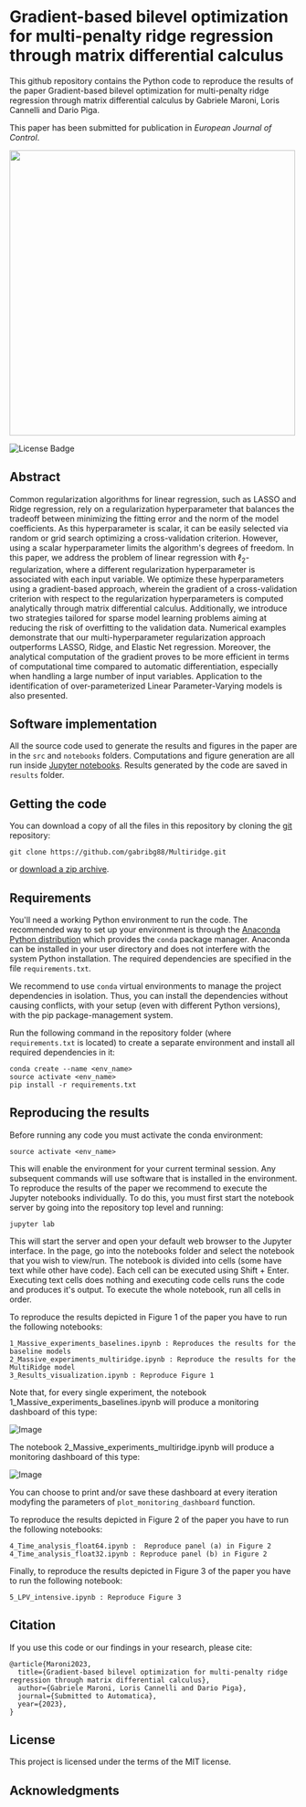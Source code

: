 # Gradient-based bilevel optimization for multi-penalty ridge regression through matrix differential calculus

This github repository contains the Python code to reproduce the results of the paper Gradient-based bilevel optimization for multi-penalty ridge regression through matrix differential calculus by Gabriele Maroni, Loris Cannelli and Dario Piga.

This paper has been submitted for publication in *European Journal of Control*.

<img src="figures/png/massive_experiment.png" width="500">

![License Badge](https://img.shields.io/badge/license-MIT-blue)

## Abstract
Common regularization algorithms for linear regression, such as LASSO and Ridge regression, rely on a regularization hyperparameter that balances the tradeoff between minimizing the fitting error and the norm of the model coefficients. As this hyperparameter is scalar, it can be easily  selected via random or grid search optimizing a cross-validation criterion. However, using a scalar hyperparameter limits the algorithm's degrees of freedom. In this paper, we address the problem of linear regression with  $\ell_2$-regularization, where a different regularization hyperparameter is associated with each input variable. We optimize these hyperparameters using a gradient-based approach, wherein the gradient of a cross-validation criterion with respect to the regularization hyperparameters is computed analytically through matrix differential calculus. Additionally, we introduce two strategies tailored for sparse model learning problems aiming at reducing the risk of overfitting to the validation data. Numerical examples demonstrate that our multi-hyperparameter regularization approach outperforms LASSO, Ridge, and Elastic Net regression. Moreover, the analytical computation of the gradient proves to be more efficient in terms of computational time compared to automatic differentiation, especially when handling a large number of input variables. Application to the identification of over-parameterized Linear Parameter-Varying models is also presented.

## Software implementation
All the source code used to generate the results and figures in the paper are in the `src` and `notebooks` folders. Computations and figure generation are all run inside [Jupyter notebooks](http://jupyter.org/). Results generated by the code are saved in `results` folder.

## Getting the code
You can download a copy of all the files in this repository by cloning the
[git](https://git-scm.com/) repository:

    git clone https://github.com/gabribg88/Multiridge.git

or [download a zip archive](https://github.com/gabribg88/Multiridge/archive/refs/heads/master.zip).

## Requirements
You'll need a working Python environment to run the code.
The recommended way to set up your environment is through the
[Anaconda Python distribution](https://www.anaconda.com/download/) which
provides the `conda` package manager.
Anaconda can be installed in your user directory and does not interfere with
the system Python installation.
The required dependencies are specified in the file `requirements.txt`.

We recommend to use `conda` virtual environments to manage the project dependencies in
isolation.
Thus, you can install the dependencies without causing conflicts, with your
setup (even with different Python versions), with the pip package-management system.

Run the following command in the repository folder (where `requirements.txt`
is located) to create a separate environment and install all required
dependencies in it:

    conda create --name <env_name>
    source activate <env_name>
    pip install -r requirements.txt

## Reproducing the results
Before running any code you must activate the conda environment:

    source activate <env_name>

This will enable the environment for your current terminal session. Any subsequent commands will use software that is installed in the environment.
To reproduce the results of the paper we recommend to execute the Jupyter notebooks individually. To do this, you must first start the notebook server by going into the repository top level and running:

    jupyter lab

This will start the server and open your default web browser to the Jupyter interface. In the page, go into the notebooks folder and select the notebook that you wish to view/run.
The notebook is divided into cells (some have text while other have code). Each cell can be executed using Shift + Enter. Executing text cells does nothing and executing code cells runs the code and produces it's output. To execute the whole notebook, run all cells in order.

To reproduce the results depicted in Figure 1 of the paper you have to run the following notebooks:

    1_Massive_experiments_baselines.ipynb : Reproduces the results for the baseline models 
    2_Massive_experiments_multiridge.ipynb : Reproduce the results for the MultiRidge model
    3_Results_visualization.ipynb : Reproduce Figure 1

Note that, for every single experiment, the notebook 1_Massive_experiments_baselines.ipynb will produce a monitoring dashboard of this type:
  
![Image](results/baselines/Experiments_MASSIVE/images/MASSIVE010.png)

The notebook 2_Massive_experiments_multiridge.ipynb will produce a monitoring dashboard of this type:

![Image](results/multiridge/Experiments_MASSIVE/images/MASSIVE010.png)

You can choose to print and/or save these dashboard at every iteration modyfing the parameters of `plot_monitoring_dashboard` function.

To reproduce the results depicted in Figure 2 of the paper you have to run the following notebooks:

    4_Time_analysis_float64.ipynb :  Reproduce panel (a) in Figure 2
    4_Time_analysis_float32.ipynb : Reproduce panel (b) in Figure 2

Finally, to reproduce the results depicted in Figure 3 of the paper you have to run the following notebook:

    5_LPV_intensive.ipynb : Reproduce Figure 3

## Citation

If you use this code or our findings in your research, please cite:

```
@article{Maroni2023,
  title={Gradient-based bilevel optimization for multi-penalty ridge regression through matrix differential calculus},
  author={Gabriele Maroni, Loris Cannelli and Dario Piga},
  journal={Submitted to Automatica},
  year={2023},
}
```

## License

This project is licensed under the terms of the MIT license.

## Acknowledgments




